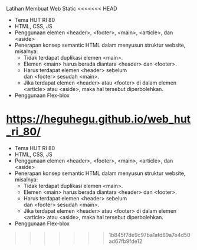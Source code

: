 Latihan Membuat Web Static
<<<<<<< HEAD

- Tema HUT RI 80
- HTML, CSS, JS
- Penggunaan elemen \<header>, \<footer>, \<main>, \<article>, dan \<aside>
- Penerapan konsep semantic HTML dalam menyusun struktur website, misalnya:
  - Tidak terdapat duplikasi elemen \<main>.
  - Elemen \<main> harus berada diantara \<header> dan \<footer>.
  - Harus terdapat elemen \<header> sebelum <main> dan \<footer> sesudah \<main>.
  - Jika terdapat elemen \<header> atau \<footer> di dalam elemen \<article> atau \<aside>, maka hal tersebut diperbolehkan.
- Penggunaan Flex-blox

https://heguhegu.github.io/web_hut_ri_80/
=======
* Tema HUT RI 80
* HTML, CSS, JS
* Penggunaan elemen \<header>, \<footer>, \<main>, \<article>, dan \<aside>
* Penerapan konsep semantic HTML dalam menyusun struktur website, misalnya:
    * Tidak terdapat duplikasi elemen \<main>.
    * Elemen \<main> harus berada diantara \<header> dan \<footer>.
    * Harus terdapat elemen \<header> sebelum <main> dan \<footer> sesudah \<main>.
    * Jika terdapat elemen \<header> atau \<footer> di dalam elemen \<article> atau \<aside>, maka hal tersebut diperbolehkan.
* Penggunaan Flex-blox
>>>>>>> 1b845f7de9c97ba1afd89a7e4d50ad67fb9fde12
